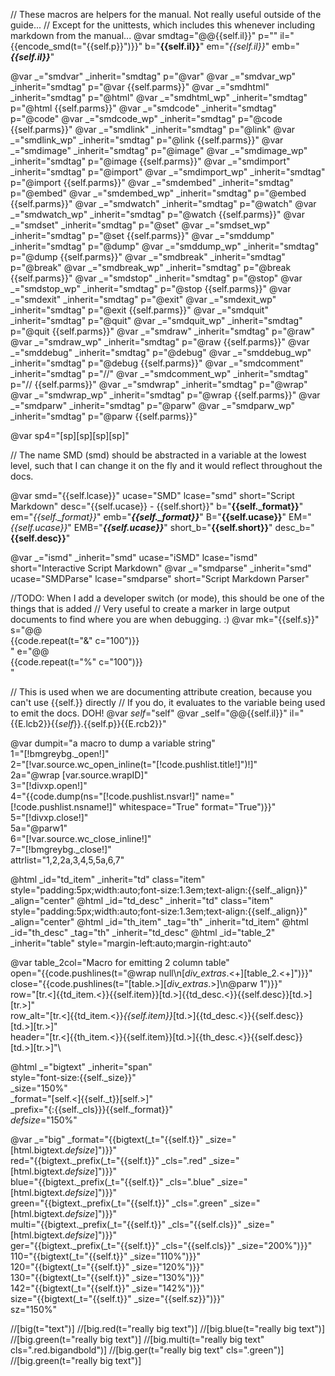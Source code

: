 // These macros are helpers for the manual. Not really useful outside of the guide...
// Except for the unittests, which includes this whenever including markdown from the manual...
@var smdtag="@@{{self.il}}" p="" il="{{encode_smd(t=\"{{self.p}}\")}}" b="**{{self.il}}**" em="*{{self.il}}*" emb="***{{self.il}}***"

@var _="smdvar" _inherit="smdtag" p="@var"
@var _="smdvar_wp" _inherit="smdtag" p="@var {{self.parms}}"
@var _="smdhtml" _inherit="smdtag" p="@html"
@var _="smdhtml_wp" _inherit="smdtag" p="@html {{self.parms}}"
@var _="smdcode" _inherit="smdtag" p="@code"
@var _="smdcode_wp" _inherit="smdtag" p="@code {{self.parms}}"
@var _="smdlink" _inherit="smdtag" p="@link"
@var _="smdlink_wp" _inherit="smdtag" p="@link {{self.parms}}"
@var _="smdimage" _inherit="smdtag" p="@image"
@var _="smdimage_wp" _inherit="smdtag" p="@image {{self.parms}}"
@var _="smdimport" _inherit="smdtag" p="@import"
@var _="smdimport_wp" _inherit="smdtag" p="@import {{self.parms}}"
@var _="smdembed" _inherit="smdtag" p="@embed"
@var _="smdembed_wp" _inherit="smdtag" p="@embed {{self.parms}}"
@var _="smdwatch" _inherit="smdtag" p="@watch"
@var _="smdwatch_wp" _inherit="smdtag" p="@watch {{self.parms}}"
@var _="smdset" _inherit="smdtag" p="@set"
@var _="smdset_wp" _inherit="smdtag" p="@set {{self.parms}}"
@var _="smddump" _inherit="smdtag" p="@dump"
@var _="smddump_wp" _inherit="smdtag" p="@dump {{self.parms}}"
@var _="smdbreak" _inherit="smdtag" p="@break"
@var _="smdbreak_wp" _inherit="smdtag" p="@break {{self.parms}}"
@var _="smdstop" _inherit="smdtag" p="@stop"
@var _="smdstop_wp" _inherit="smdtag" p="@stop {{self.parms}}"
@var _="smdexit" _inherit="smdtag" p="@exit"
@var _="smdexit_wp" _inherit="smdtag" p="@exit {{self.parms}}"
@var _="smdquit" _inherit="smdtag" p="@quit"
@var _="smdquit_wp" _inherit="smdtag" p="@quit {{self.parms}}"
@var _="smdraw" _inherit="smdtag" p="@raw"
@var _="smdraw_wp" _inherit="smdtag" p="@raw {{self.parms}}"
@var _="smddebug" _inherit="smdtag" p="@debug"
@var _="smddebug_wp" _inherit="smdtag" p="@debug {{self.parms}}"
@var _="smdcomment" _inherit="smdtag" p="//"
@var _="smdcomment_wp" _inherit="smdtag" p="// {{self.parms}}"
@var _="smdwrap" _inherit="smdtag" p="@wrap"
@var _="smdwrap_wp" _inherit="smdtag" p="@wrap {{self.parms}}"
@var _="smdparw" _inherit="smdtag" p="@parw"
@var _="smdparw_wp" _inherit="smdtag" p="@parw {{self.parms}}"

@var sp4="[sp][sp][sp][sp]"

// The name SMD (smd) should be abstracted in a variable at the lowest level, such that I can change it on the fly and it would reflect throughout the docs.

@var smd="{{self.lcase}}" ucase="SMD" lcase="smd" short="Script Markdown" desc="{{self.ucase}} - {{self.short}}" b="**{{self._format}}**" em="*{{self._format}}*" emb="***{{self._format}}***" B="**{{self.ucase}}**" EM="*{{self.ucase}}*" EMB="***{{self.ucase}}***" short_b="**{{self.short}}**" desc_b="**{{self.desc}}**"

@var _="ismd" _inherit="smd" ucase="iSMD" lcase="ismd" short="Interactive Script Markdown"
@var _="smdparse" _inherit="smd" ucase="SMDParse" lcase="smdparse"  short="Script Markdown Parser"

//TODO: When I add a developer switch (or mode), this should be one of the things that is added
//      Very useful to create a marker in large output documents to find where you are when debugging. :)
@var mk="{{self.s}}" s="@@<br/>{{code.repeat(t=\"&\" c=\"100\")}}<br />" e="@@<br/>{{code.repeat(t=\"%\" c=\"100\")}}<br />"

// This is used when we are documenting attribute creation, because you can't use {{self.}} directly
// If you do, it evaluates to the variable being used to emit the docs. DOH!
@var _self_="&#x73;elf"
@var _self="@@{{self.il}}" il="{{E.lcb2}}{{_self_}}.{{self.p}}{{E.rcb2}}"

@var dumpit="a macro to dump a variable string"\
    1="[!bmgreybg._open!]"\
    2="[!var.source.wc_open_inline(t=\"[!code.pushlist.title!]\")!]"\
    2a="@wrap [var.source.wrapID]"\
    3="[!divxp.open!]"\
    4="{{code.dump(ns=\"[!code.pushlist.nsvar!]\" name=\"[!code.pushlist.nsname!]\" whitespace=\"True\" format=\"True\")}}"\
    5="[!divxp.close!]"\
    5a="@parw1"\
    6="[!var.source.wc_close_inline!]"\
    7="[!bmgreybg._close!]"\
    attrlist="1,2,2a,3,4,5,5a,6,7"

@html _id="td_item" _inherit="td" class="item" style="padding:5px;width:auto;font-size:1.3em;text-align:{{self._align}}" _align="center"
@html _id="td_desc" _inherit="td" class="item" style="padding:5px;width:auto;font-size:1.3em;text-align:{{self._align}}" _align="center"
@html _id="th_item" _tag="th"     _inherit="td_item"
@html _id="th_desc" _tag="th"     _inherit="td_desc" 
@html _id="table_2" _inherit="table" style="margin-left:auto;margin-right:auto"

@var table_2col="Macro for emitting 2 column table"\
    open="{{code.pushlines(t=\"@wrap null\n[_div_extras_.<+][table_2.<+]\")}}"\
    close="{{code.pushlines(t=\"[table.>][_div_extras_.>]\n@parw 1\")}}"\
    row="[tr.<]{{td_item.<}}{{self.item}}[td.>]{{td_desc.<}}{{self.desc}}[td.>][tr.>]"\
    row_alt="[tr.<]{{td_item.<}}*{{self.item}}*[td.>]{{td_desc.<}}{{self.desc}}[td.>][tr.>]"\
    header="[tr.<]{{th_item.<}}{{self.item}}[td.>]{{th_desc.<}}{{self.desc}}[td.>][tr.>]"\

@html _="bigtext" _inherit="span" \
        style="font-size:{{self._size}}"\
        _size="150%" \
        _format="[self.<]{{self._t}}[self.>]" \
        _prefix="{:{{self._cls}}}{{self._format}}"\
        _defsize_="150%"

@var _="big" _format="{{bigtext(_t=\"{{self.t}}\" _size=\"[html.bigtext._defsize_]\")}}"\
        red="{{bigtext._prefix(_t=\"{{self.t}}\" _cls=\".red\" _size=\"[html.bigtext._defsize_]\")}}"\
        blue="{{bigtext._prefix(_t=\"{{self.t}}\" _cls=\".blue\" _size=\"[html.bigtext._defsize_]\")}}"\
        green="{{bigtext._prefix(_t=\"{{self.t}}\" _cls=\".green\" _size=\"[html.bigtext._defsize_]\")}}"\
        multi="{{bigtext._prefix(_t=\"{{self.t}}\" _cls=\"{{self.cls}}\" _size=\"[html.bigtext._defsize_]\")}}"\
        ger="{{bigtext._prefix(_t=\"{{self.t}}\" _cls=\"{{self.cls}}\" _size=\"200%\")}}"\
        110="{{bigtext(_t=\"{{self.t}}\" _size=\"110%\")}}"\
        120="{{bigtext(_t=\"{{self.t}}\" _size=\"120%\")}}"\
        130="{{bigtext(_t=\"{{self.t}}\" _size=\"130%\")}}"\
        142="{{bigtext(_t=\"{{self.t}}\" _size=\"142%\")}}"\
        size="{{bigtext(_t=\"{{self.t}}\" _size=\"{{self.sz}}\")}}"\
        sz="150%"

//[big(t="text")] 
//[big.red(t="really big text")]
//[big.blue(t="really big text")]
//[big.green(t="really big text")]
//[big.multi(t="really big text" cls=".red.bigandbold")]
//[big.ger(t="really big text" cls=".green")]
//[big.green(t="really big text")]
